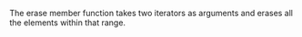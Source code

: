 The erase member function takes two iterators as arguments and erases all the elements within that
range. 
